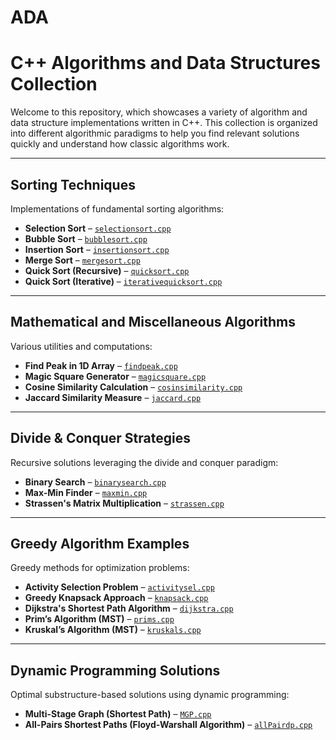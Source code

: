# ADA
# C++ Algorithms and Data Structures Collection

Welcome to this repository, which showcases a variety of algorithm and data structure implementations written in C++. This collection is organized into different algorithmic paradigms to help you find relevant solutions quickly and understand how classic algorithms work.

---

##  Sorting Techniques
Implementations of fundamental sorting algorithms:

- **Selection Sort** – [`selectionsort.cpp`](selectionsort.cpp)  
- **Bubble Sort** – [`bubblesort.cpp`](bubblesort.cpp)  
- **Insertion Sort** – [`insertionsort.cpp`](insertionsort.cpp)  
- **Merge Sort** – [`mergesort.cpp`](mergesort.cpp)  
- **Quick Sort (Recursive)** – [`quicksort.cpp`](quicksort.cpp)  
- **Quick Sort (Iterative)** – [`iterativequicksort.cpp`](iterativequicksort.cpp)  

---

##  Mathematical and Miscellaneous Algorithms
Various utilities and computations:

- **Find Peak in 1D Array** – [`findpeak.cpp`](findpeak.cpp)  
- **Magic Square Generator** – [`magicsquare.cpp`](magicsquare.cpp)  
- **Cosine Similarity Calculation** – [`cosinsimilarity.cpp`](cosinsimilarity.cpp)  
- **Jaccard Similarity Measure** – [`jaccard.cpp`](jaccard.cpp)  

---

##  Divide & Conquer Strategies
Recursive solutions leveraging the divide and conquer paradigm:

- **Binary Search** – [`binarysearch.cpp`](binarysearch.cpp)  
- **Max-Min Finder** – [`maxmin.cpp`](maxmin.cpp)  
- **Strassen's Matrix Multiplication** – [`strassen.cpp`](strassen.cpp)  

---

##  Greedy Algorithm Examples
Greedy methods for optimization problems:

- **Activity Selection Problem** – [`activitysel.cpp`](activitysel.cpp)  
- **Greedy Knapsack Approach** – [`knapsack.cpp`](knapsack.cpp)  
- **Dijkstra's Shortest Path Algorithm** – [`dijkstra.cpp`](dijkstra.cpp)  
- **Prim’s Algorithm (MST)** – [`prims.cpp`](prims.cpp)  
- **Kruskal’s Algorithm (MST)** – [`kruskals.cpp`](kruskals.cpp)  

---

##  Dynamic Programming Solutions
Optimal substructure-based solutions using dynamic programming:

- **Multi-Stage Graph (Shortest Path)** – [`MGP.cpp`](MGP.cpp)  
- **All-Pairs Shortest Paths (Floyd-Warshall Algorithm)** – [`allPairdp.cpp`](allPairdp.cpp)  

